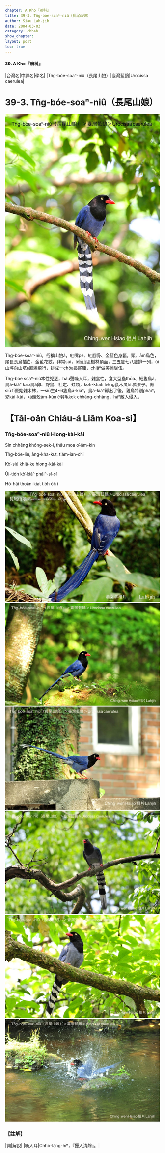 ```yaml
---
chapter: A Kho『鴉科』
title: 39-3. Tn̂g-bóe-soaⁿ-niû（長尾山娘）
author: Siau Lah-jih
date: 2004-03-03
category: chheh
show_chapter: 
layout: post
toc: true
---
```


#### 39. A Kho『鴉科』


|台灣名|中譯名|學名|
|Tn̂g-bóe-soaⁿ-niû（長尾山娘）|臺灣藍鵲|Urocissa caerulea|


# 39-3. Tn̂g-bóe-soaⁿ-niû（長尾山娘）

![](../too5/39/39-3-3.Tn̂g-bóe-soaⁿ-niû.jpg)


Tn̂g-bóe-soaⁿ-niû，俗稱山娘á，紅嘴pe、紅腳骨、金藍色身軀，頭、ām烏色，尾長長烏插白、金藍花紋，非常súi，tī低山區樹林頂面，三五隻七八隻排一列，ùi山坪向山坑á直線飛行，排成一chōa長尾陣，chiâⁿ做美麗隊伍。
 
Tn̂g-bóe soaⁿ-niû本性兇惡，háu聲噪人耳，雜食性，食大型蟲thōa、細隻鳥á、鳥á-kiáⁿ kap鳥á卵、野鼠、杜定、蛙類，koh-khah hèng食木瓜hit款果子。做siū tī原始雜木林，一siū生4~6隻鳥á-kiáⁿ，鳥á-kiáⁿ孵出了後，親鳥特別pháiⁿ，兇kài-kài，kā頭殼ām-kún ê羽毛kek chhàng-chhàng，háⁿ敵人侵入。



# 【Tâi-oân Chiáu-á Liām Koa-si】

### **Tn̂g-bóe-soaⁿ-niû Hiong-kài-kài**


Sin chhēng khóng-sek-i, thâu moa o͘-ām-kin

Tn̂g-bóe-liu, âng-kha-kut, tiám-ian-chi

Kò͘-siú khiā-ke hiong-kài-kài

Ūi-tio̍h kò͘-kiáⁿ pháiⁿ-sí-sí

Hô-hâi thoân-kiat tio̍h o̍h i



![](../too5/39/39-3-7.Tn̂g-bóe-soaⁿ-niû.jpg)
![](../too5/39/39-3-5.Tn̂g-bóe-soaⁿ-niû.jpg)
![](../too5/39/39-3-6.Tn̂g-bóe-soaⁿ-niû.jpg)
![](../too5/39/39-3-1.Tn̂g-bóe-soaⁿ-niû.jpg)
![](../too5/39/39-3-2.Tn̂g-bóe-soaⁿ-niû.jpg)
![](../too5/39/39-3-4.Tn̂g-bóe-soaⁿ-niû.jpg)



### 【註解】

|詞|解說|
|噪人耳|Chhò-lâng-hīⁿ，『擾人清靜』。|
